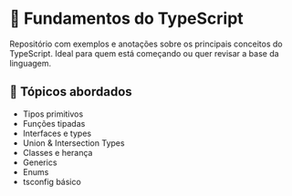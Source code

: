# 🧠 Fundamentos do TypeScript

Repositório com exemplos e anotações sobre os principais conceitos do TypeScript. Ideal para quem está começando ou quer revisar a base da linguagem.

## 📘 Tópicos abordados

- Tipos primitivos
- Funções tipadas
- Interfaces e types
- Union & Intersection Types
- Classes e herança
- Generics
- Enums
- tsconfig básico

